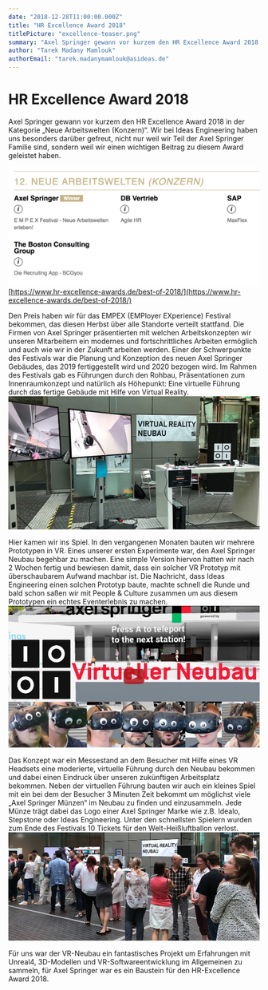 ```yaml
---
date: "2018-12-28T11:00:00.000Z"
title: "HR Excellence Award 2018"
titlePicture: "excellence-teaser.png"
summary: "Axel Springer gewann vor kurzem den HR Excellence Award 2018 in der Kategorie „Neue Arbeitswelten (Konzern)“. Wir bei Ideas Engineering haben uns besonders darüber gefreut, nicht nur weil wir Teil der Axel Springer Familie sind, sondern weil wir einen wichtigen Beitrag zu diesem Award geleistet haben."
author: "Tarek Madany Mamlouk"
authorEmail: "tarek.madanymamlouk@asideas.de"
---
```

# HR Excellence Award 2018

Axel Springer gewann vor kurzem den HR Excellence Award 2018 in der Kategorie „Neue Arbeitswelten (Konzern)“. Wir bei Ideas Engineering haben uns besonders darüber gefreut, nicht nur weil wir Teil der Axel Springer Familie sind, sondern weil wir einen wichtigen Beitrag zu diesem Award geleistet haben. 

![HR Excellence Award 2018 Winner](excellence-screen.png)
[https://www.hr-excellence-awards.de/best-of-2018/](https://www.hr-excellence-awards.de/best-of-2018/)

Den Preis haben wir für das EMPEX (EMPloyer EXperience) Festival bekommen, das diesen Herbst über alle Standorte verteilt stattfand. Die Firmen von Axel Springer präsentierten mit welchen Arbeitskonzepten wir unseren Mitarbeitern ein modernes und fortschrittliches Arbeiten ermöglich und auch wie wir in der Zukunft arbeiten werden. Einer der Schwerpunkte des Festivals war die Planung und Konzeption des neuen Axel Springer Gebäudes, das 2019 fertiggestellt wird und 2020 bezogen wird. Im Rahmen des Festivals gab es Führungen durch den Rohbau, Präsentationen zum Innenraumkonzept und natürlich als Höhepunkt: Eine virtuelle Führung durch das fertige Gebäude mit Hilfe von Virtual Reality.
![HR Excellence Award 2018 Winner](booth.jpg)

Hier kamen wir ins Spiel. In den vergangenen Monaten bauten wir mehrere Prototypen in VR. Eines unserer ersten Experimente war, den Axel Springer Neubau begehbar zu machen. Eine simple Version hiervon hatten wir nach 2 Wochen fertig und bewiesen damit, dass ein solcher VR Prototyp mit überschaubarem Aufwand machbar ist. Die Nachricht, dass Ideas Engineering einen solchen Prototyp baute, machte schnell die Runde und bald schon saßen wir mit People & Culture zusammen um aus diesem Prototypen ein echtes Eventerlebnis zu machen. 
<a href="https://youtu.be/ZygimW2oNtw" target="_blank">![Neubau-VR](neubau-vr.jpg)</a>

Das Konzept war ein Messestand an dem Besucher mit Hilfe eines VR Headsets eine moderierte, virtuelle Führung durch den Neubau bekommen und dabei einen Eindruck über unseren zukünftigen Arbeitsplatz bekommen. Neben der virtuellen Führung bauten wir auch ein kleines Spiel mit ein bei dem der Besucher 3 Minuten Zeit bekommt um möglichst viele „Axel Springer Münzen“ im Neubau zu finden und einzusammeln. Jede Münze trägt dabei das Logo einer Axel Springer Marke wie z.B. Idealo, Stepstone oder Ideas Engineering. Unter den schnellsten Spielern wurden zum Ende des Festivals 10 Tickets für den Welt-Heißluftballon verlost.
![lange Schlange](langeSchlange.png)

Für uns war der VR-Neubau ein fantastisches Projekt um Erfahrungen mit Unreal4, 3D-Modellen und VR-Softwareentwicklung im Allgemeinen zu sammeln, für Axel Springer war es ein Baustein für den HR-Excellence Award 2018.
